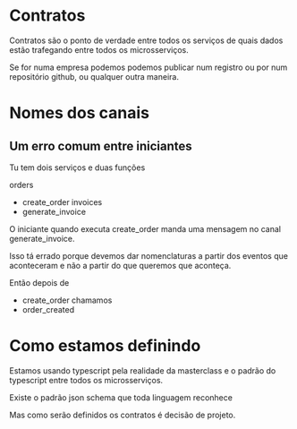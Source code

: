 # Contratos

Contratos são o ponto de verdade entre todos os serviços
de quais dados estão trafegando entre todos os microsserviços.

Se for numa empresa podemos podemos publicar num registro
ou por num repositório github, ou qualquer outra maneira.

# Nomes dos canais

## Um erro comum entre iniciantes

Tu tem dois serviços e duas funções

orders
  - create_order
invoices
  - generate_invoice

O iniciante quando executa create_order manda uma mensagem no canal generate_invoice.

Isso tá errado porque devemos dar nomenclaturas a partir dos eventos que aconteceram
e não a partir do que queremos que aconteça.

Então depois de
  - create_order
chamamos
  - order_created

# Como estamos definindo

Estamos usando typescript pela realidade da masterclass
e o padrão do typescript entre todos os microsserviços.

Existe o padrão json schema que toda linguagem reconhece

Mas como serão definidos os contratos é decisão de projeto.